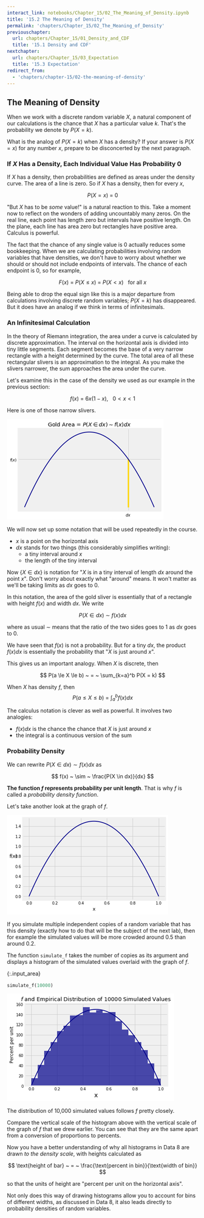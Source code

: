 ```yaml
---
interact_link: notebooks/Chapter_15/02_The_Meaning_of_Density.ipynb
title: '15.2 The Meaning of Density'
permalink: 'chapters/Chapter_15/02_The_Meaning_of_Density'
previouschapter:
  url: chapters/Chapter_15/01_Density_and_CDF
  title: '15.1 Density and CDF'
nextchapter:
  url: chapters/Chapter_15/03_Expectation
  title: '15.3 Expectation'
redirect_from:
  - 'chapters/chapter-15/02-the-meaning-of-density'
---
```


## The Meaning of Density

When we work with a discrete random variable $X$, a natural component of our calculations is the chance that $X$ has a particular value $k$. That's the probability we denote by $P(X = k)$.

What is the analog of $P(X = k)$ when $X$ has a density? If your answer is $P(X = x)$ for any number $x$, prepare to be disconcerted by the next paragraph.

### If $X$ Has a Density, Each Individual Value Has Probability 0
If $X$ has a density, then probabilities are defined as areas under the density curve. The area of a line is zero. So if $X$ has a density, then for every $x$,

$$
P(X = x) ~ = ~ 0 
$$

"But $X$ has to be *some* value!" is a natural reaction to this. Take a moment now to reflect on the wonders of adding uncountably many zeros. On the real line, each point has length zero but intervals have positive length. On the plane, each line has area zero but rectangles have positive area. Calculus is powerful.

The fact that the chance of any single value is 0 actually reduces some bookkeeping. When we are calculating probabilities involving random variables that have densities, we don't have to worry about whether we should or should not include endpoints of intervals. The chance of each endpoint is 0, so for example,

$$
F(x) ~ = ~ P(X \le x) ~ = ~ P(X < x) ~~~ \text{for all } x
$$

Being able to drop the equal sign like this is a major departure from calculations involving discrete random variables; $P(X = k)$ has disappeared. But it does have an analog if we think in terms of infinitesimals.

### An Infinitesimal Calculation
In the theory of Riemann integration, the area under a curve is calculated by discrete approximation. The interval on the horizontal axis is divided into tiny little segments. Each segment becomes the base of a very narrow rectangle with a height determined by the curve. The total area of all these rectangular slivers is an approximation to the integral. As you make the slivers narrower, the sum approaches the area under the curve.

Let's examine this in the case of the density we used as our example in the previous section:

$$
f(x) ~ = ~ 6x(1-x), ~~~ 0 < x < 1
$$

Here is one of those narrow slivers.





![png](../../images/chapters/Chapter_15/02_The_Meaning_of_Density_4_0.png)


We will now set up some notation that will be used repeatedly in the course.

- $x$ is a point on the horizontal axis
- $dx$ stands for two things (this considerably simplifies writing):
    - a tiny interval around $x$
    - the length of the tiny interval

Now $\{X \in dx \}$ is notation for "$X$ is in a tiny interval of length $dx$ around the point $x$". Don't worry about exactly what "around" means. It won't matter as we'll be taking limits as $dx$ goes to 0.

In this notation, the area of the gold sliver is essentially that of a rectangle with height $f(x)$ and width $dx$. We write

$$
P(X \in dx) ~ \sim ~ f(x)dx
$$

where as usual $\sim$ means that the ratio of the two sides goes to 1 as $dx$ goes to 0.

We have seen that $f(x)$ is not a probability. But for a tiny $dx$, the product $f(x)dx$ is essentially the probability that "$X$ is just around $x$".

This gives us an important analogy. When $X$ is discrete, then

$$
P(a \le X \le b) ~ = ~ \sum_{k=a}^b P(X = k)
$$

When $X$ has density $f$, then
$$
P(a \le X \le b) ~ = ~ \int_a^b f(x)dx
$$

The calculus notation is clever as well as powerful. It involves two analogies:

- $f(x)dx$ is the chance the chance that $X$ is just around $x$
- the integral is a continuous version of the sum

### Probability Density
We can rewrite $P(X \in dx) \sim f(x)dx$ as

$$
f(x) ~ \sim ~ \frac{P(X \in dx)}{dx}
$$

**The function $f$ represents probability per unit length**. That is why $f$ is called a *probability density function*.

Let's take another look at the graph of $f$.





![png](../../images/chapters/Chapter_15/02_The_Meaning_of_Density_7_0.png)


If you simulate multiple independent copies of a random variable that has this density (exactly how to do that will be the subject of the next lab), then for example the simulated values will be more crowded around 0.5 than around 0.2.

The function `simulate_f` takes the number of copies as its argument and displays a histogram of the simulated values overlaid with the graph of $f$.



{:.input_area}
```python
simulate_f(10000)
```



![png](../../images/chapters/Chapter_15/02_The_Meaning_of_Density_9_0.png)


The distribution of 10,000 simulated values follows $f$ pretty closely. 

Compare the vertical scale of the histogram above with the vertical scale of the graph of $f$ that we drew earlier. You can see that they are the same apart from a conversion of proportions to percents.

Now you have a better understanding of why all histograms in Data 8 are drawn *to the density scale*, with heights calculated as

$$
\text{height of bar} ~ = ~ \frac{\text{percent in bin}}{\text{width of bin}}
$$

so that the units of height are "percent per unit on the horizontal axis".

Not only does this way of drawing histograms allow you to account for bins of different widths, as discussed in Data 8, it also leads directly to probability densities of random variables.
